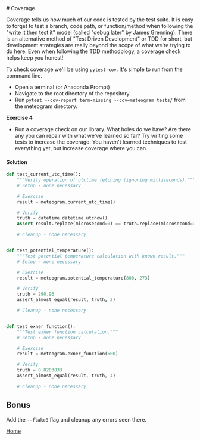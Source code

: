 <link rel="stylesheet" href="https://stackpath.bootstrapcdn.com/bootstrap/4.3.1/css/bootstrap.min.css" integrity="sha384-ggOyR0iXCbMQv3Xipma34MD+dH/1fQ784/j6cY/iJTQUOhcWr7x9JvoRxT2MZw1T" crossorigin="anonymous">
# Coverage

Coverage tells us how much of our code is tested by the test suite. It is easy
to forget to test a branch, code path, or function/method when following the
"write it then test it" model (called "debug later" by James Grenning). There
is an alternative method of "Test Driven Development" or TDD for short, but
development strategies are really beyond the scope of what we're trying to do
here. Even when following the TDD methodology, a coverage check helps keep you
honest!

To check coverage we'll be using `pytest-cov`. It's simple to run from the
command line.

* Open a terminal (or Anaconda Prompt)
* Navigate to the root directory of the repository.
* Run `pytest --cov-report term-missing --cov=meteogram tests/` from
  the meteogram directory.

<div class="alert alert-success">
<b>Exercise 4</b>
  <ul>
    <li>Run a coverage check on our library. What holes do we have? Are there
        any you can repair with what we've learned so far? Try writing some
        tests to increase the coverage. You haven't learned techniques to test
        everything yet, but increase coverage where you can.</li>
  </ul>
</div>

#### Solution
```python
def test_current_utc_time():
    """Verify operation of utctime fetching (ignoring milliseconds)."""
    # Setup - none necessary

    # Exercise
    result = meteogram.current_utc_time()

    # Verify
    truth = datetime.datetime.utcnow()
    assert result.replace(microsecond=0) == truth.replace(microsecond=0)

    # Cleanup - none necessary


def test_potential_temperature():
    """Test potential temperature calculation with known result."""
    # Setup - none necessary

    # Exercise
    result = meteogram.potential_temperature(800, 273)

    # Verify
    truth = 290.96
    assert_almost_equal(result, truth, 2)

    # Cleanup - none necessary


def test_exner_function():
    """Test exner function calculation."""
    # Setup - none necessary

    # Exercise
    result = meteogram.exner_function(500)

    # Verify
    truth = 0.8203833
    assert_almost_equal(result, truth, 4)

    # Cleanup - none necessary
```

## Bonus
Add the `--flake8` flag and cleanup any errors seen there.

[Home](index.html)
